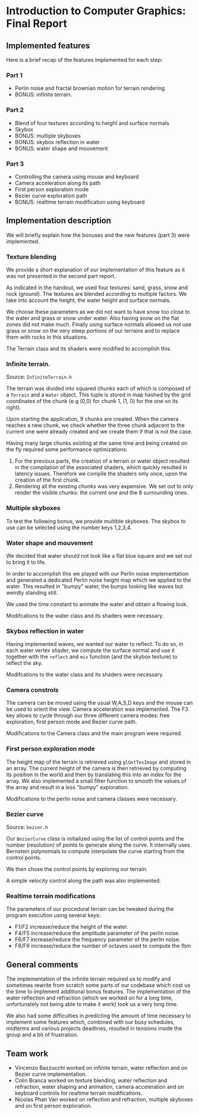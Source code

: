 # Introduction to Computer Graphics: Final Report

## Implemented features

Here is a brief recap of the features implemented for each step:

### Part 1

 - Perlin noise and fractal brownian motion for terrain rendering 
 - BONUS: infinite terrain.

### Part 2

 - Blend of four textures according to height and surface normals
 - Skybox
 - BONUS: multiple skyboxes
 - BONUS: skybox reflection in water
 - BONUS: water shape and mouvement

### Part 3

 - Controlling the camera using mouse and keyboard
 - Camera acceleration along its path
 - First person exploration mode
 - Bezier curve exploration path
 - BONUS: realtime terrain modification using keyboard

## Implementation description

We will briefly explain how the bonuses and the new features (part 3) were implemented.

### Texture blending

We provide a short explanation of our implementation of this feature as it was not presented in the second part report.

As indicated in the handout, we used four textures: sand, grass, snow and rock (ground). The textures are blended according to
multiple factors. We take into account the height, the water height and surface normals.

We choose these parameters as we did not want to have snow too close to the water and grass or snow under water. Also
having snow on the flat zones did not make much. Finally using surface normals allowed us not use grass or snow on the
very steep portions of our terrains and to replace them with rocks in this situations.

The Terrain class and its shaders were modified to accomplish this.

### Infinite terrain.

Source: `InfiniteTerrain.h`

The terrain was divided into squared chunks each of which is composed of a `Terrain` and a `Water`
object. This tuple is stored in map hashed by the grid coordinates of the chunk (e.g (0,0) for chunk 1, (1, 0) for the one
on its right).

Upon starting the application, 9 chunks are created. When the camera reaches a new chunk, we check whether the three chunk
adjacent to the current one were already created and we create them if that is not the case.

Having many large chunks existing at the same time and being created on the fly required some performance optimizations:

 1. For the previous parts, the creation of a terrain or water object resulted in the compilation of the associated shaders,
 which quickly resulted in latency issues. Therefore we compile the shaders only once, upon the creation of the first
 chunk.
 2. Rendering all the existing chunks was very expensive. We set out to only render the visible chunks: the current one and
 the 8 surrounding ones.

### Multiple skyboxes

To test the following bonus, we provide multible skyboxes. The skybox to use can be selected using the number keys 1,2,3,4.

### Water shape and mouvement

We decided that water should not look like a flat blue square and we set out to bring it to life.

In order to accomplish this we played with our Perlin noise implementation and generated a dedicated Perlin noise height
map which we applied to the water. This resulted in "bumpy" water, the bumps looking like waves but weirdly standing still.

We used the time constant to animate the water and obtain a flowing look.

Modifcations to the water class and its shaders were necessary.

### Skybox reflection in water

Having implemented waves, we wanted our water to reflect. To do so, in each water vertex shader, we compute the surface
normal and use it together with the `reflect` and `mix` function (and the skybox texture) to reflect the sky.

Modifcations to the water class and its shaders were necessary.

### Camera constrols

The camera can be moved using the usual W,A,S,D keys and the mouse can be used to orient the view. Camera acceleration
was implemented. The F3 key allows to cycle through our three different camera modes: free exploration, first person mode
and Bezier curve path.

Modifications to the Camera class and the main program were required.

### First person exploration mode

The height map of the terrain is retrieved using `glGetTexImage` and stored in an array.
The current height of the camera is then retrieved by computing its position in the world
and then by translating this into an index for the array. We also implemented a small
filter function to smooth the values of the array and result in a less "bumpy" exploration.

Modifications to the perlin noise and camera classes were necessary.

### Bezier curve

Source: `bezier.h`

Our `BezierCurve` class is initialized using the list of control points and the number (resolution) of points to generate
along the curve. It internally uses Bernstein polynomials to compute interpolate the curve starting from the control points.

We then chose the control points by exploring our terrain.

A simple velocity control along the path was also implemented.

### Realtime terrain modifications

The parameters of our procedural terrain can be tweaked during the program execution using several keys:

 - F1/F2 increase/reduce the height of the water.
 - F4/F5 increase/reduce the amplitude parameter of the perlin noise.
 - F6/F7 increase/reduce the frequency parameter of the perlin noise.
 - F8/F9 increase/reduce the number of octaves used to compute the fbm

## General comments

The implementation of the infinite terrain required us to modify and sometimes rewrite from scratch some parts of our codebase
which cost us the time to implement additional bonus features. The implementation of the water reflection and refraction (which we
worked on for a long time, unfortunately not being able to make it work) took us a very long time.

We also had some difficulties in predicting the amount of time necessary to implement some features which, combined with our busy
schedules, midterms and various projects deadlines, resulted in tensions inside the group and a bit of frustration.

## Team work

 - Vincenzo Bazzucchi worked on infinite terrain, water reflection and on Bezier curve implementation.
 - Colin Branca worked on texture blending, water reflection and refraction, water shaping and animation, camera
 acceleration and on keyboard controls for realtime terrain modifications.
 - Nicolas Phan Van worked on reflection and refraction, multiple skyboxes and on first person exploration.